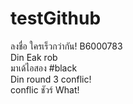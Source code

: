 ﻿# testGithub
ลงชื่อ ใครเร็วกว่ากัน!
B6000783  
Din Eak rob  
มาเด้ไอสอง #black  
Din round 3 conflic!  
conflic ชัวร์
What!
